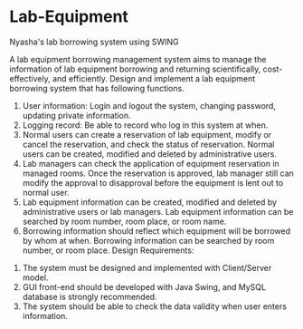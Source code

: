 # Lab-Equipment
Nyasha's lab borrowing system using SWING


A lab equipment borrowing management system aims to manage the information of lab equipment borrowing and returning scientifically, cost-effectively, and efficiently. Design and implement a lab equipment borrowing system that has following functions.
1)	User information: Login and logout the system, changing password, updating private information.
2)	Logging record: Be able to record who log in this system at when.
3)	Normal users can create a reservation of lab equipment, modify or cancel the reservation, and check the status of reservation. Normal users can be created, modified and deleted by administrative users.
4)	Lab managers can check the application of equipment reservation in managed rooms. Once the reservation is approved, lab manager still can modify the approval to disapproval before the equipment is lent out to normal user.
5)	Lab equipment information can be created, modified and deleted by administrative users or lab managers. Lab equipment information can be searched by room number, room place, or room name. 
6)	Borrowing information should reflect which equipment will be borrowed by whom at when. Borrowing information can be searched by room number, or room place.
Design Requirements:
1.	The system must be designed and implemented with Client/Server model.
2.	GUI front-end should be developed with Java Swing, and MySQL database is strongly recommended.
3.	The system should be able to check the data validity when user enters information.
